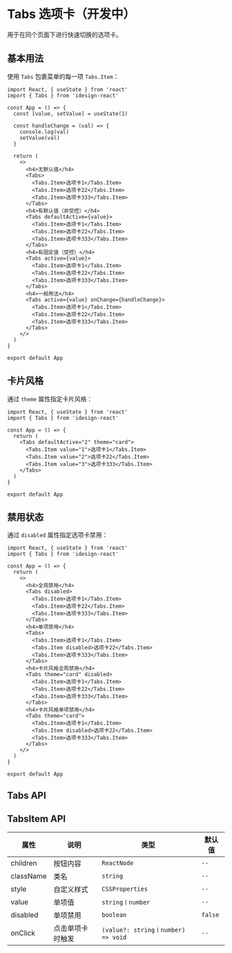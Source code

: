 # Tabs 选项卡（开发中）

用于在同个页面下进行快速切换的选项卡。

## 基本用法

使用 `Tabs` 包裹菜单的每一项 `Tabs.Item`：

```tsx
import React, { useState } from 'react'
import { Tabs } from 'idesign-react'

const App = () => {
  const [value, setValue] = useState(1)

  const handleChange = (val) => {
    console.log(val)
    setValue(val)
  }

  return (
    <>
      <h4>无默认值</h4>
      <Tabs>
        <Tabs.Item>选项卡1</Tabs.Item>
        <Tabs.Item>选项卡22</Tabs.Item>
        <Tabs.Item>选项卡333</Tabs.Item>
      </Tabs>
      <h4>有默认值（非受控）</h4>
      <Tabs defaultActive={value}>
        <Tabs.Item>选项卡1</Tabs.Item>
        <Tabs.Item>选项卡22</Tabs.Item>
        <Tabs.Item>选项卡333</Tabs.Item>
      </Tabs>
      <h4>有固定值（受控）</h4>
      <Tabs active={value}>
        <Tabs.Item>选项卡1</Tabs.Item>
        <Tabs.Item>选项卡22</Tabs.Item>
        <Tabs.Item>选项卡333</Tabs.Item>
      </Tabs>
      <h4>一般用法</h4>
      <Tabs active={value} onChange={handleChange}>
        <Tabs.Item>选项卡1</Tabs.Item>
        <Tabs.Item>选项卡22</Tabs.Item>
        <Tabs.Item>选项卡333</Tabs.Item>
      </Tabs>
    </>
  )
}

export default App
```

## 卡片风格

通过 `theme` 属性指定卡片风格：

```tsx
import React, { useState } from 'react'
import { Tabs } from 'idesign-react'

const App = () => {
  return (
    <Tabs defaultActive="2" theme="card">
      <Tabs.Item value="1">选项卡1</Tabs.Item>
      <Tabs.Item value="2">选项卡22</Tabs.Item>
      <Tabs.Item value="3">选项卡333</Tabs.Item>
    </Tabs>
  )
}

export default App
```

## 禁用状态

通过 `disabled` 属性指定选项卡禁用：

```tsx
import React, { useState } from 'react'
import { Tabs } from 'idesign-react'

const App = () => {
  return (
    <>
      <h4>全局禁用</h4>
      <Tabs disabled>
        <Tabs.Item>选项卡1</Tabs.Item>
        <Tabs.Item>选项卡22</Tabs.Item>
        <Tabs.Item>选项卡333</Tabs.Item>
      </Tabs>
      <h4>单项禁用</h4>
      <Tabs>
        <Tabs.Item>选项卡1</Tabs.Item>
        <Tabs.Item disabled>选项卡22</Tabs.Item>
        <Tabs.Item>选项卡333</Tabs.Item>
      </Tabs>
      <h4>卡片风格全局禁用</h4>
      <Tabs theme="card" disabled>
        <Tabs.Item>选项卡1</Tabs.Item>
        <Tabs.Item>选项卡22</Tabs.Item>
        <Tabs.Item>选项卡333</Tabs.Item>
      </Tabs>
      <h4>卡片风格单项禁用</h4>
      <Tabs theme="card">
        <Tabs.Item>选项卡1</Tabs.Item>
        <Tabs.Item disabled>选项卡22</Tabs.Item>
        <Tabs.Item>选项卡333</Tabs.Item>
      </Tabs>
    </>
  )
}

export default App
```

## Tabs API


## TabsItem API

| 属性      | 说明             | 类型                               | 默认值  |
| --------- | ---------------- | ---------------------------------- | ------- |
| children  | 按钮内容         | `ReactNode`                        | `--`      |
| className | 类名             | `string`                           | `--`      |
| style     | 自定义样式       | `CSSProperties`                    | `--`      |
| value     | 单项值           | `string〡number`                   | `--`      |
| disabled  | 单项禁用         | `boolean`                          | `false` |
| onClick   | 点击单项卡时触发 | `(value?: string〡number) => void` | `--`      |
